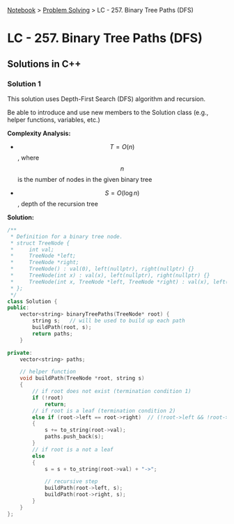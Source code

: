 <a href="../">Notebook</a> > <a href="../problem-solving">Problem Solving</a> > LC - 257. Binary Tree Paths (DFS)

# LC - 257. Binary Tree Paths (DFS)



## Solutions in C++

### Solution 1

This solution uses Depth-First Search (DFS) algorithm and recursion.

Be able to introduce and use new members to the Solution class (e.g., helper functions, variables, etc.)

**Complexity Analysis:**

*  $$T = O(n)$$, where $$n$$ is the number of nodes in the given binary tree    

* $$S = O(\log n)$$, depth of the recursion tree

**Solution:**

```cpp
/**
 * Definition for a binary tree node.
 * struct TreeNode {
 *     int val;
 *     TreeNode *left;
 *     TreeNode *right;
 *     TreeNode() : val(0), left(nullptr), right(nullptr) {}
 *     TreeNode(int x) : val(x), left(nullptr), right(nullptr) {}
 *     TreeNode(int x, TreeNode *left, TreeNode *right) : val(x), left(left), right(right) {}
 * };
 */
class Solution {
public:
    vector<string> binaryTreePaths(TreeNode* root) {
        string s;   // will be used to build up each path
        buildPath(root, s);
        return paths;
    }

private: 
    vector<string> paths;

    // helper function
    void buildPath(TreeNode *root, string s)
    {
        // if root does not exist (termination condition 1)
        if (!root)
            return;
        // if root is a leaf (termination condition 2)
        else if (root->left == root->right)  // (!root->left && !root->right)
        {
            s += to_string(root->val);
            paths.push_back(s);
        }
        // if root is a not a leaf 
        else
        {
            s = s + to_string(root->val) + "->";

            // recursive step
            buildPath(root->left, s);
            buildPath(root->right, s);
        }
    }
};
```

